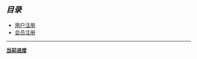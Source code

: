 
*目录*
---
* [用户注册](./1.1.user_signup.md)
* [会员注册](./1.2.member_signup.md)
---


**[当前进度](./process.)** 